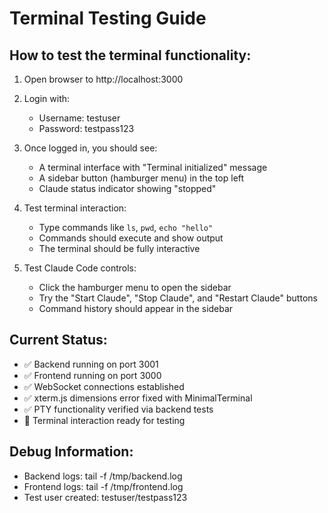 # Terminal Testing Guide

## How to test the terminal functionality:

1. Open browser to http://localhost:3000
2. Login with:
   - Username: testuser
   - Password: testpass123

3. Once logged in, you should see:
   - A terminal interface with "Terminal initialized" message
   - A sidebar button (hamburger menu) in the top left
   - Claude status indicator showing "stopped"

4. Test terminal interaction:
   - Type commands like `ls`, `pwd`, `echo "hello"`
   - Commands should execute and show output
   - The terminal should be fully interactive

5. Test Claude Code controls:
   - Click the hamburger menu to open the sidebar
   - Try the "Start Claude", "Stop Claude", and "Restart Claude" buttons
   - Command history should appear in the sidebar

## Current Status:
- ✅ Backend running on port 3001
- ✅ Frontend running on port 3000
- ✅ WebSocket connections established
- ✅ xterm.js dimensions error fixed with MinimalTerminal
- ✅ PTY functionality verified via backend tests
- 🔄 Terminal interaction ready for testing

## Debug Information:
- Backend logs: tail -f /tmp/backend.log
- Frontend logs: tail -f /tmp/frontend.log
- Test user created: testuser/testpass123